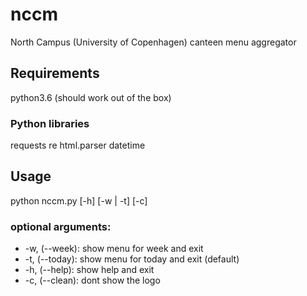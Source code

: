 # nccm
North Campus (University of Copenhagen) canteen menu aggregator
## Requirements
python3.6 (should work out of the box)
### Python libraries
requests
re
html.parser
datetime
## Usage
python nccm.py [-h] [-w | -t] [-c]
### optional arguments:
* -w, (--week):   show menu for week and exit
* -t, (--today):  show menu for today and exit (default)
* -h, (--help):   show help and exit
* -c, (--clean):  dont show the logo
